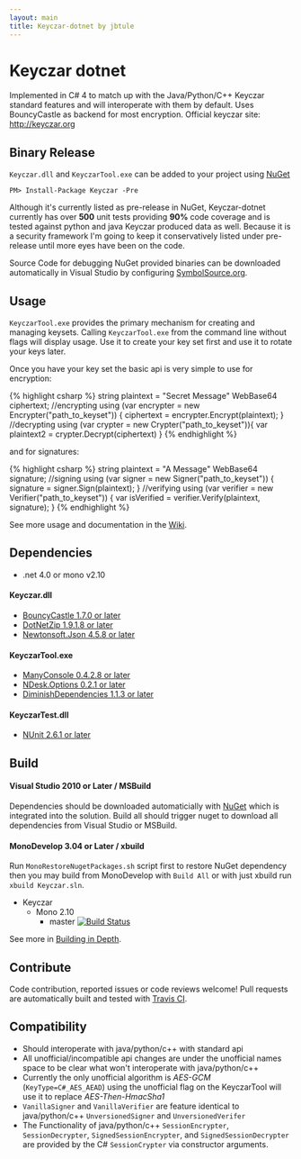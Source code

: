 ```yaml
---
layout: main
title: Keyczar-dotnet by jbtule
---
```


# Keyczar dotnet #
Implemented in C# 4 to match up with the Java/Python/C++ Keyczar standard features and will interoperate with them by default. Uses BouncyCastle as backend for most encryption. Official keyczar site: http://keyczar.org

## Binary Release ##
`Keyczar.dll` and `KeyczarTool.exe` can be added to your project using [NuGet](http://nuget.org)
```
PM> Install-Package Keyczar -Pre
```
Although it's currently listed as pre-release in NuGet, Keyczar-dotnet currently has over **500** unit tests providing **90%** code coverage and is tested against python and java Keyczar produced data as well. Because it is a security framework I'm going to keep it conservatively listed under pre-release until more eyes have been on the code.

Source Code for debugging NuGet provided binaries can be downloaded automatically in Visual Studio by configuring [SymbolSource.org](http://www.symbolsource.org/Public/Home/VisualStudio).

## Usage ##

`KeyczarTool.exe` provides the primary mechanism for creating and managing keysets. Calling `KeyczarTool.exe` from the command line without flags will display usage. Use it to create your key set first and use it to rotate your keys later.

Once you have your key set the basic api is very simple to use for encryption:

{% highlight csharp %}
string plaintext = "Secret Message"
WebBase64 ciphertext;
//encrypting
using (var encrypter = new Encrypter("path_to_keyset"))
{
    ciphertext = encrypter.Encrypt(plaintext);
}
//decrypting
using (var crypter = new Crypter("path_to_keyset")){
    var plaintext2 = crypter.Decrypt(ciphertext)
}
{% endhighlight %}

and for signatures:

{% highlight csharp %}
string plaintext = "A Message"
WebBase64 signature;
//signing
using (var signer = new Signer("path_to_keyset"))
{
    signature = signer.Sign(plaintext);
}
//verifying
using (var verifier = new Verifier("path_to_keyset"))
{
    var isVerified = verifier.Verify(plaintext, signature);
}
{% endhighlight %}

See more usage and documentation in the [Wiki](http://github.com/jbtule/keyczar-dotnet/wiki).

## Dependencies ##

 - .net 4.0 or mono v2.10

#### Keyczar.dll ####

 - [BouncyCastle 1.7.0 or later](http://www.bouncycastle.org/csharp/)
 - [DotNetZip 1.9.1.8 or later](http://dotnetzip.codeplex.com/)
 - [Newtonsoft.Json 4.5.8 or later](http://json.codeplex.com/)

#### KeyczarTool.exe ####

 - [ManyConsole 0.4.2.8 or later](https://github.com/fschwiet/ManyConsole)
 - [NDesk.Options 0.2.1 or later](http://www.ndesk.org/Options)
 - [DiminishDependencies 1.1.3 or later](https://github.com/jbtule/diminish-dependencies)


#### KeyczarTest.dll ####

 - [NUnit 2.6.1 or later](http://www.nunit.org/)


## Build ##

#### Visual Studio 2010 or Later / MSBuild ####

Dependencies should be downloaded automaticially with [NuGet](http://nuget.org) which is integrated into the solution. Build all should trigger nuget to download all dependencies from Visual Studio or MSBuild. 

#### MonoDevelop 3.04 or Later / xbuild ####

Run `MonoRestoreNugetPackages.sh` script first to restore NuGet dependency then you may build from MonoDevelop with `Build All` or with just xbuild run `xbuild Keyczar.sln`.

 - Keyczar
   - Mono 2.10 </td>
     - master [![Build Status](https://travis-ci.org/jbtule/keyczar-dotnet.png?branch=master)](https://travis-ci.org/jbtule/keyczar-dotnet)

See more in [Building in Depth](http://github.com/jbtule/keyczar-dotnet/wiki/Building-or-Testing-Keyczar-dotnet-in-Depth).

## Contribute ##

Code contribution, reported issues or code reviews welcome! Pull requests are automatically built and tested with [Travis CI](https://travis-ci.org/jbtule/keyczar-dotnet).

## Compatibility ##

- Should interoperate with java/python/c++ with standard api
- All unofficial/incompatible api changes are under the unofficial names space to be clear what won't interoperate with java/python/c++
- Currently the only unofficial algorithm is *AES-GCM* (`KeyType=C#_AES_AEAD`) using the unofficial flag on the KeyczarTool will use it to replace *AES-Then-HmacSha1*
- `VanillaSigner` and `VanillaVerifier` are feature identical to java/python/c++ `UnversionedSigner` and `UnversionedVerifer`
- The Functionality of java/python/c++ `SessionEncrypter`, `SessionDecrypter`, `SignedSessionEncrypter`, and `SignedSessionDecrypter` are provided by the C# `SessionCrypter` via constructor arguments.